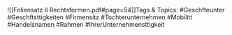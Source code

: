 
![[Foliensatz II Rechtsformen.pdf#page=54]]Tags & Topics:
   #Geschfteunter
   #Geschftsttigkeiten
   #Firmensitz
   #Tochterunternehmen
   #Mobilitt
   #Handelsnamen
   #Rahmen
   #IhrerUnternehmensttigkeit